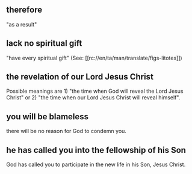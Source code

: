 ## therefore ##

"as a result"

## lack no spiritual gift ##

"have every spiritual gift" (See: [[rc://en/ta/man/translate/figs-litotes]])

## the revelation of our Lord Jesus Christ ##

Possible meanings are 1) "the time when God will reveal the Lord Jesus Christ" or 2) "the time when our Lord Jesus Christ will reveal himself".

## you will be blameless ##

there will be no reason for God to condemn you.

## he has called you into the fellowship of his Son ##

God has called you to participate in the new life in his Son, Jesus Christ.